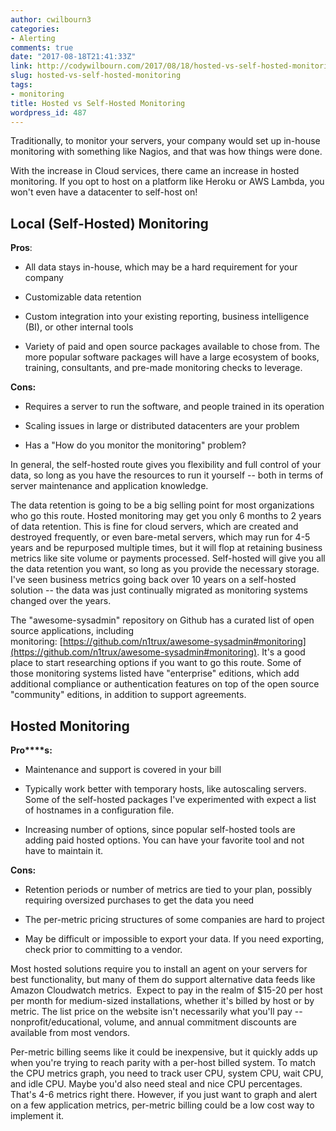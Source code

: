 ```yaml
---
author: cwilbourn3
categories:
- Alerting
comments: true
date: "2017-08-18T21:41:33Z"
link: http://codywilbourn.com/2017/08/18/hosted-vs-self-hosted-monitoring/
slug: hosted-vs-self-hosted-monitoring
tags:
- monitoring
title: Hosted vs Self-Hosted Monitoring
wordpress_id: 487
---
```


Traditionally, to monitor your servers, your company would set up in-house monitoring with something like Nagios, and that was how things were done.

With the increase in Cloud services, there came an increase in hosted monitoring. If you opt to host on a platform like Heroku or AWS Lambda, you won't even have a datacenter to self-host on!

<!--more-->


## Local (Self-Hosted) Monitoring


**Pros**:

	
  * All data stays in-house, which may be a hard requirement for your company
	
  * Customizable data retention
	
  * Custom integration into your existing reporting, business intelligence (BI), or other internal tools

	
  * Variety of paid and open source packages available to chose from. The more popular software packages will have a large ecosystem of books, training, consultants, and pre-made monitoring checks to leverage.


**Cons:**



	
  * Requires a server to run the software, and people trained in its operation

	
  * Scaling issues in large or distributed datacenters are your problem

	
  * Has a "How do you monitor the monitoring" problem?


In general, the self-hosted route gives you flexibility and full control of your data, so long as you have the resources to run it yourself -- both in terms of server maintenance and application knowledge.

The data retention is going to be a big selling point for most organizations who go this route. Hosted monitoring may get you only 6 months to 2 years of data retention. This is fine for cloud servers, which are created and destroyed frequently, or even bare-metal servers, which may run for 4-5 years and be repurposed multiple times, but it will flop at retaining business metrics like site volume or payments processed. Self-hosted will give you all the data retention you want, so long as you provide the necessary storage. I've seen business metrics going back over 10 years on a self-hosted solution -- the data was just continually migrated as monitoring systems changed over the years.

The "awesome-sysadmin" repository on Github has a curated list of open source applications, including monitoring: [https://github.com/n1trux/awesome-sysadmin#monitoring](https://github.com/n1trux/awesome-sysadmin#monitoring). It's a good place to start researching options if you want to go this route. Some of those monitoring systems listed have "enterprise" editions, which add additional compliance or authentication features on top of the open source "community" editions, in addition to support agreements.


## Hosted Monitoring


**Pro****s:**



	
  * Maintenance and support is covered in your bill

	
  * Typically work better with temporary hosts, like autoscaling servers. Some of the self-hosted packages I've experimented with expect a list of hostnames in a configuration file.

	
  * Increasing number of options, since popular self-hosted tools are adding paid hosted options. You can have your favorite tool and not have to maintain it.


**Cons:**



	
  * Retention periods or number of metrics are tied to your plan, possibly requiring oversized purchases to get the data you need

	
  * The per-metric pricing structures of some companies are hard to project

	
  * May be difficult or impossible to export your data. If you need exporting, check prior to committing to a vendor.


Most hosted solutions require you to install an agent on your servers for best functionality, but many of them do support alternative data feeds like Amazon Cloudwatch metrics.  Expect to pay in the realm of $15-20 per host per month for medium-sized installations, whether it's billed by host or by metric. The list price on the website isn't necessarily what you'll pay -- nonprofit/educational, volume, and annual commitment discounts are available from most vendors.

Per-metric billing seems like it could be inexpensive, but it quickly adds up when you're trying to reach parity with a per-host billed system. To match the CPU metrics graph, you need to track user CPU, system CPU, wait CPU, and idle CPU. Maybe you'd also need steal and nice CPU percentages. That's 4-6 metrics right there. However, if you just want to graph and alert on a few application metrics, per-metric billing could be a low cost way to implement it.


